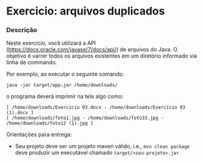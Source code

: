 # Exercicio: arquivos duplicados

### Descrição

Neste exercício, você utilizará a API (https://docs.oracle.com/javase/7/docs/api/) de 
arquivos do Java. O objetivo é varrer todos os arquivos existentes em um diretório 
informado via linha de commando. 

Por exemplo, ao executar o seguinte comando:  
```
java -jar target/app.jar /home/downloads/
```
o programa deverá imprimir na tela algo como:
```
[ /home/downloads/Exercício 03.docx - /home/downloads/Exercício 03 (1).docx ]
[ /home/downloads/foto1.jpg - /home/downloads/foto33.jpg - /home/downloads/foto12 (1).jpg ]
```

Orientações para entrega:
- Seu projeto deve ser um projeto maven válido, i.e., `mvn clean package` deve produzir 
um executável chamado `target/<seu-projeto>.jar`
